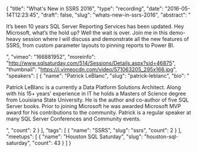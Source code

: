 {
  "title": "What's New in SSRS 2016",
  "type": "recording",
  "date": "2016-05-14T12:23:45",
  "draft": false,
  "slug": "whats-new-in-ssrs-2016",
  "abstract": "<p>It’s been 10 years SQL Server Reporting Services has been updated.  Hey Microsoft, what’s the hold up?  Well the wait is over.  Join me in this demo-heavy session where I will discuss and demonstrate all the new features of SSRS, from custom parameter layouts to pinning reports to Power BI.</p>",
  "vimeo": "166881952",
  "moreinfo": "http://www.sqlsaturday.com/514/Sessions/Details.aspx?sid=46875",
  "thumbnail": "https://i.vimeocdn.com/video/571063205_295x166.jpg",
  "speakers": [
    {
      "name": "Patrick LeBlanc",
      "slug": "patrick-leblanc",
      "bio": "<p>Patrick LeBlanc is a currently a Data Platform Solutions Architect. Along with his 15+ years’ experience in IT he holds a Masters of Science degree from Louisiana State University. He is the author and co-author of five SQL Server books. Prior to joining Microsoft he was awarded Microsoft MVP award for his contributions to the community.  Patrick is a regular speaker at many SQL Server Conferences and Community events.</p>",
      "count": 2
    }
  ],
  "tags": [
    {
      "name": "SSRS",
      "slug": "ssrs",
      "count": 2
    }
  ],
  "meetups": [
    {
      "name": "Houston SQL Saturday",
      "slug": "houston-sql-saturday",
      "count": 43
    }
  ]
}